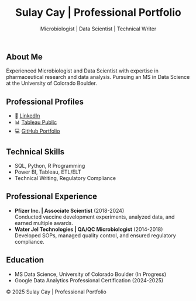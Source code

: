 
<header>
  <h1>Sulay Cay | Professional Portfolio</h1>
  <p>Microbiologist | Data Scientist | Technical Writer</p>
</header>

<div class="container">
  <section id="about">
    <h2>About Me</h2>
    <p>Experienced Microbiologist and Data Scientist with expertise in pharmaceutical research and data analysis. Pursuing an MS in Data Science at the University of Colorado Boulder.</p>
  </section>

  <section id="profiles">
    <h2>Professional Profiles</h2>
    <ul>
      <li>💼 <a href="https://www.linkedin.com/in/sulay-cay-0589513a/" target="_blank">LinkedIn</a></li>
      <li>📊 <a href="https://public.tableau.com/app/profile/sulay.cay/vizzes" target="_blank">Tableau Public</a></li>
      <li>💻 <a href="https://github.com/sulay01" target="_blank">GitHub Portfolio</a></li>
    </ul>
  </section>

  <section id="skills">
    <h2>Technical Skills</h2>
    <ul>
      <li>SQL, Python, R Programming</li>
      <li>Power BI, Tableau, ETL/ELT</li>
      <li>Technical Writing, Regulatory Compliance</li>
    </ul>
  </section>

  <section id="experience">
    <h2>Professional Experience</h2>
    <ul>
      <li><strong>Pfizer Inc. | Associate Scientist</strong> (2018-2024)<br>Conducted vaccine development experiments, analyzed data, and earned multiple awards.</li>
      <li><strong>Water Jel Technologies | QA/QC Microbiologist</strong> (2014-2018)<br>Developed SOPs, managed quality control, and ensured regulatory compliance.</li>
    </ul>
  </section>

  <section id="education">
    <h2>Education</h2>
    <ul>
      <li>MS Data Science, University of Colorado Boulder (In Progress)</li>
      <li>Google Data Analytics Professional Certification (2024-2025)</li>
    </ul>
  </section>
</div>

<footer>
  <p>&copy; 2025 Sulay Cay | Professional Portfolio</p>
</footer>

</body>
</html>
